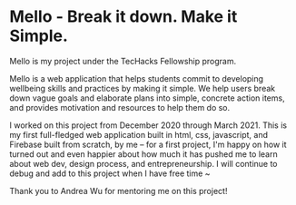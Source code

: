 # Mello - Break it down. Make it Simple.
Mello is my project under the TecHacks Fellowship program. 

Mello is a web application that helps students commit to developing wellbeing skills and practices by making it simple. 
We help users break down vague goals and elaborate plans into simple, concrete action items, and provides motivation and resources to help them do so.

I worked on this project from December 2020 through March 2021. This is my first full-fledged web application built in html, css, javascript, and Firebase built from scratch, by me – 
for a first project, I'm happy on how it turned out and even happier about how much it has pushed me to learn about web dev, design process, and entrepreneurship.
I will continue to debug and add to this project when I have free time ~

Thank you to Andrea Wu for mentoring me on this project!
